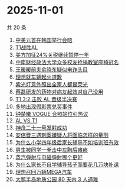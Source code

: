 # 2025-11-01

共 20 条

<!-- BEGIN -->
<!-- 最后更新时间 Sat Nov 01 2025 07:19:07 GMT+0800 (China Standard Time) -->

1. [中美元首在韩国举行会晤](https://www.zhihu.com/search?q=%E4%B8%AD%E7%BE%8E%E5%85%83%E9%A6%96%E5%9C%A8%E9%9F%A9%E5%9B%BD%E4%B8%BE%E8%A1%8C%E4%BC%9A%E6%99%A4)
1. [T1战胜AL](https://www.zhihu.com/search?q=T1%E6%88%98%E8%83%9CAL)
1. [美方加征24%关税继续暂停一年](https://www.zhihu.com/search?q=%E7%BE%8E%E6%96%B9%E5%8A%A0%E5%BE%8124%25%E5%85%B3%E7%A8%8E%E7%BB%A7%E7%BB%AD%E6%9A%82%E5%81%9C%E4%B8%80%E5%B9%B4)
1. [中南财经政法大学众多校友抢捐教室座椅冠名](https://www.zhihu.com/search?q=%E4%B8%AD%E5%8D%97%E8%B4%A2%E7%BB%8F%E6%94%BF%E6%B3%95%E5%A4%A7%E5%AD%A6%E4%BC%97%E5%A4%9A%E6%A0%A1%E5%8F%8B%E6%8A%A2%E6%8D%90%E6%95%99%E5%AE%A4%E5%BA%A7%E6%A4%85%E5%86%A0%E5%90%8D)
1. [王暖暖前夫俞晓东疑似电诈头目](https://www.zhihu.com/search?q=%E7%8E%8B%E6%9A%96%E6%9A%96%E5%89%8D%E5%A4%AB%E4%BF%9E%E6%99%93%E4%B8%9C%E7%96%91%E4%BC%BC%E7%94%B5%E8%AF%88%E5%A4%B4%E7%9B%AE)
1. [理想就车辆起火道歉](https://www.zhihu.com/search?q=%E7%90%86%E6%83%B3%E5%B0%B1%E8%BD%A6%E8%BE%86%E8%B5%B7%E7%81%AB%E9%81%93%E6%AD%89)
1. [紫光灯意外照出全家人都冒荧光](https://www.zhihu.com/search?q=%E7%B4%AB%E5%85%89%E7%81%AF%E6%84%8F%E5%A4%96%E7%85%A7%E5%87%BA%E5%85%A8%E5%AE%B6%E4%BA%BA%E9%83%BD%E5%86%92%E8%8D%A7%E5%85%89)
1. [蔡磊研发的药物对病友起效对自己没用](https://www.zhihu.com/search?q=%E8%94%A1%E7%A3%8A%E7%A0%94%E5%8F%91%E7%9A%84%E8%8D%AF%E7%89%A9%E5%AF%B9%E7%97%85%E5%8F%8B%E8%B5%B7%E6%95%88%E5%AF%B9%E8%87%AA%E5%B7%B1%E6%B2%A1%E7%94%A8)
1. [T1 3:2 击败 AL 晋级半决赛](https://www.zhihu.com/search?q=T1%203%3A2%20%E5%87%BB%E8%B4%A5%20AL%20%E6%99%8B%E7%BA%A7%E5%8D%8A%E5%86%B3%E8%B5%9B)
1. [多地出现假彩票兑奖事件](https://www.zhihu.com/search?q=%E5%A4%9A%E5%9C%B0%E5%87%BA%E7%8E%B0%E5%81%87%E5%BD%A9%E7%A5%A8%E5%85%91%E5%A5%96%E4%BA%8B%E4%BB%B6)
1. [钟楚曦 VOGUE 合照站位引热议](https://www.zhihu.com/search?q=%E9%92%9F%E6%A5%9A%E6%9B%A6%20VOGUE%20%E5%90%88%E7%85%A7%E7%AB%99%E4%BD%8D%E5%BC%95%E7%83%AD%E8%AE%AE)
1. [AL VS T1](https://www.zhihu.com/search?q=AL%20VS%20T1)
1. [神舟二十一号发射成功](https://www.zhihu.com/search?q=%E7%A5%9E%E8%88%9F%E4%BA%8C%E5%8D%81%E4%B8%80%E5%8F%B7%E5%8F%91%E5%B0%84%E6%88%90%E5%8A%9F)
1. [安倍晋三遇刺案嫌疑人将面临怎样的量刑](https://www.zhihu.com/search?q=%E5%AE%89%E5%80%8D%E6%99%8B%E4%B8%89%E9%81%87%E5%88%BA%E6%A1%88%E5%AB%8C%E7%96%91%E4%BA%BA%E5%B0%86%E9%9D%A2%E4%B8%B4%E6%80%8E%E6%A0%B7%E7%9A%84%E9%87%8F%E5%88%91)
1. [为什么小学四年级后家长辅导不如培训班有效](https://www.zhihu.com/search?q=%E4%B8%BA%E4%BB%80%E4%B9%88%E5%B0%8F%E5%AD%A6%E5%9B%9B%E5%B9%B4%E7%BA%A7%E5%90%8E%E5%AE%B6%E9%95%BF%E8%BE%85%E5%AF%BC%E4%B8%8D%E5%A6%82%E5%9F%B9%E8%AE%AD%E7%8F%AD%E6%9C%89%E6%95%88)
1. [男生被同学一拳击中左胸后瘫痪](https://www.zhihu.com/search?q=%E7%94%B7%E7%94%9F%E8%A2%AB%E5%90%8C%E5%AD%A6%E4%B8%80%E6%8B%B3%E5%87%BB%E4%B8%AD%E5%B7%A6%E8%83%B8%E5%90%8E%E7%98%AB%E7%97%AA)
1. [蒸汽弹射与电磁弹射哪个更好](https://www.zhihu.com/search?q=%E8%92%B8%E6%B1%BD%E5%BC%B9%E5%B0%84%E4%B8%8E%E7%94%B5%E7%A3%81%E5%BC%B9%E5%B0%84%E5%93%AA%E4%B8%AA%E6%9B%B4%E5%A5%BD)
1. [为什么家长不自学辅导孩子而要花几万块补课](https://www.zhihu.com/search?q=%E4%B8%BA%E4%BB%80%E4%B9%88%E5%AE%B6%E9%95%BF%E4%B8%8D%E8%87%AA%E5%AD%A6%E8%BE%85%E5%AF%BC%E5%AD%A9%E5%AD%90%E8%80%8C%E8%A6%81%E8%8A%B1%E5%87%A0%E4%B8%87%E5%9D%97%E8%A1%A5%E8%AF%BE)
1. [理想召回万辆MEGA汽车](https://www.zhihu.com/search?q=%E7%90%86%E6%83%B3%E5%8F%AC%E5%9B%9E%E4%B8%87%E8%BE%86MEGA%E6%B1%BD%E8%BD%A6)
1. [大鹏半岛地质公园 80 天内 3 人遇难](https://www.zhihu.com/search?q=%E5%A4%A7%E9%B9%8F%E5%8D%8A%E5%B2%9B%E5%9C%B0%E8%B4%A8%E5%85%AC%E5%9B%AD%2080%20%E5%A4%A9%E5%86%85%203%20%E4%BA%BA%E9%81%87%E9%9A%BE)

<!-- END -->
